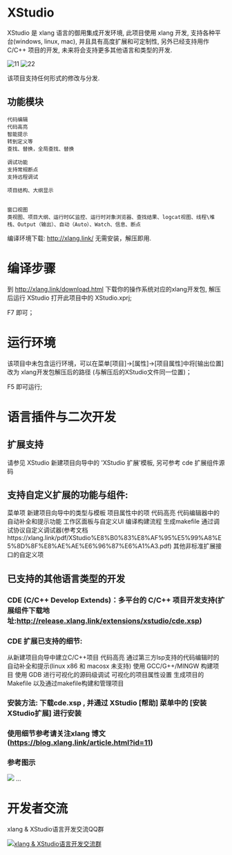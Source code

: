 # XStudio
XStudio 是 xlang 语言的御用集成开发环境, 此项目使用 xlang 开发, 支持各种平台(windows, linux, mac), 并且具有高度扩展和可定制性, 另外已经支持用作 C/C++ 项目的开发, 未来将会支持更多其他语言和类型的开发.

![11](https://xlang.link/ide.png)
![22](https://xlang.link/ide1.png)

该项目支持任何形式的修改与分发.

## 功能模块

    代码编辑
    代码高亮
    智能提示
    转到定义等
    查找、替换，全局查找、替换

    调试功能
    支持常规断点
    支持远程调试

    项目结构、大纲显示


    窗口视图
    类视图、项目大纲、运行时GC监控、运行时对象浏览器、查找结果、logcat视图、线程\堆栈、Output（输出）、自动（Auto）、Watch、信息、断点


编译环境下载: http://xlang.link/ 无需安装，解压即用.

# 编译步骤
到 http://xlang.link/download.html 下载你的操作系统对应的xlang开发包, 解压后运行 XStudio 打开此项目中的 XStudio.xprj;

 F7 即可；

# 运行环境

该项目中未包含运行环境，可以在菜单[项目]->[属性]->[项目属性]中将[输出位置]改为 xlang开发包解压后的路径 (与解压后的XStudio文件同一位置)；

F5 即可运行;

# 语言插件与二次开发

## 扩展支持 

请参见 XStudio 新建项目向导中的 'XStudio 扩展'模板, 另可参考 cde 扩展组件源码

## 支持自定义扩展的功能与组件:
 菜单项
 新建项目向导中的类型与模板
 项目属性中的项
 代码高亮
 代码编辑器中的自动补全和提示功能
 工作区面板与自定义UI
 编译构建流程
 生成makefile
 通过调试协议自定义调试器(参考文档https://xlang.link/pdf/XStudio%E8%B0%83%E8%AF%95%E5%99%A8%E5%8D%8F%E8%AE%AE%E6%96%87%E6%A1%A3.pdf)
 其他非标准扩展接口的自定义项

## 已支持的其他语言类型的开发

### CDE (C/C++ Develop Extends)：多平台的 C/C++ 项目开发支持(扩展组件下载地址:http://release.xlang.link/extensions/xstudio/cde.xsp)
### CDE 扩展已支持的细节:
 从新建项目向导中建立C/C++项目
 代码高亮
 通过第三方lsp支持的代码编辑时的自动补全和提示(linux x86 和 macosx 未支持)
 使用 GCC/G++/MINGW 构建项目
 使用 GDB 进行可视化的源码级调试
 可视化的项目属性设置
 生成项目的Makefile 以及通过makefile构建和管理项目

### 安装方法: 下载cde.xsp , 并通过 XStudio [帮助] 菜单中的 [安装XStudio扩展] 进行安装
### 使用细节参考请关注xlang 博文 (https://blog.xlang.link/article.html?id=11)
### 参考图示
![](http://blog.xlang.link/images/iexsa1.gif)
...

# 开发者交流

xlang & XStudio语言开发交流QQ群

[![xlang & XStudio语言开发交流群](https://pub.idqqimg.com/wpa/images/group.png)](https://shang.qq.com/wpa/qunwpa?idkey=d942b64d32f7fd1e537b8f49284b33dbb6e9268bb57586be89895737cbae0bb7)
